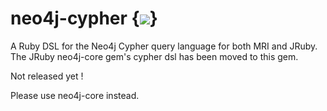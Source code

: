 neo4j-cypher {<img src="https://secure.travis-ci.org/andreasronge/neo4j-cypher.png" />}
============

A Ruby DSL for the Neo4j Cypher query language for both MRI and JRuby.
The JRuby neo4j-core gem's cypher dsl has been moved to this gem.

Not released yet !

Please use neo4j-core instead.

